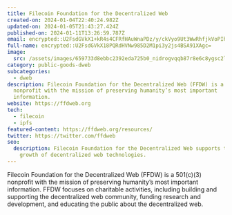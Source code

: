 ```yaml
---
title: Filecoin Foundation for the Decentralized Web
created-on: 2024-01-04T22:40:24.982Z
updated-on: 2024-01-05T21:43:27.424Z
published-on: 2024-01-11T13:26:59.787Z
email: encrypted::U2FsdGVkX1+kR4s4CFRfHAuWnaPDz/y/ckVyo9Ut3WwRhfjkVoPIh7GE/z1xaHun
full-name: encrypted::U2FsdGVkX18PQRdHVNw985D2M1pi3y2js4BSA91XAgc=
image:
  src: /assets/images/659733d8ebbc2392eda725b0_nidrogvqqb87r8e6c8ygsc2llv7o2zu11hlqz-blvti.png
category: public-goods-dweb
subcategories:
  - dweb
description: Filecoin Foundation for the Decentralized Web (FFDW) is a 501(c)(3)
  nonprofit with the mission of preserving humanity’s most important
  information.
website: https://ffdweb.org
tech:
  - filecoin
  - ipfs
featured-content: https://ffdweb.org/resources/
twitter: https://twitter.com/ffdweb
seo:
  description: Filecoin Foundation for the Decentralized Web supports the
    growth of decentralized web technologies.
---
```


Filecoin Foundation for the Decentralized Web (FFDW) is a 501(c)(3) nonprofit with the mission of preserving humanity’s most important information. FFDW focuses on charitable activities, including building and supporting the decentralized web community, funding research and development, and educating the public about the decentralized web.
